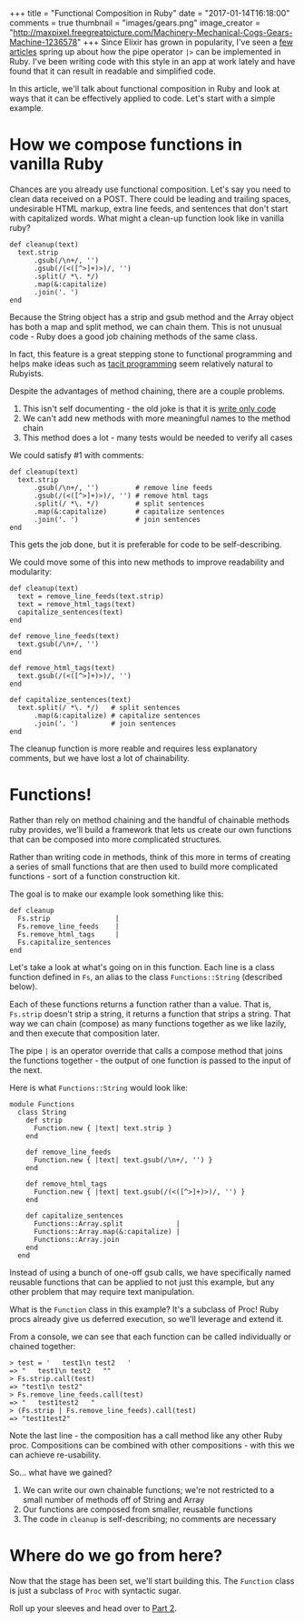+++
title         = "Functional Composition in Ruby"
date          = "2017-01-14T16:18:00"
comments      = true
thumbnail     = "images/gears.png"
image_creator = "http://maxpixel.freegreatpicture.com/Machinery-Mechanical-Cogs-Gears-Machine-1236578"
+++
Since Elixir has grown in popularity, I've seen a <a href="http://www.akitaonrails.com/2016/02/18/elixir-pipe-operator-for-ruby-chainable-methods" target="window">few</a> <a href="http://blog.molawson.com/elixir-pipes-in-ruby/" target="window">articles</a> spring up about how the pipe operator `|>` can be implemented in Ruby. I've been writing code with this style in an app at work lately and have found that it can result in readable and simplified code.

<!--more-->

In this article, we'll talk about functional composition in Ruby and look at ways that it can be effectively applied to code. Let's start with a simple example.

How we compose functions in vanilla Ruby
========================================

Chances are you already use functional composition. Let's say you need to clean data received on a POST. There could be leading and trailing spaces, undesirable HTML markup, extra line feeds, and sentences that don't start with capitalized words. What might a clean-up function look like in vanilla ruby?


```
def cleanup(text)
  text.strip
      .gsub(/\n+/, '')
      .gsub(/(<([^>]+)>)/, '')
      .split(/ *\. */)
      .map(&:capitalize)
      .join('. ')
end
```

Because the String object has a strip and gsub method and the Array object has both a map and split method, we can chain them. This is not unusual code - Ruby does a good job chaining methods of the same class.

In fact, this feature is a great stepping stone to functional programming and helps make ideas such as <a href="https://en.wikipedia.org/wiki/Tacit_programming" target="window">tacit programming</a> seem relatively natural to Rubyists.

Despite the advantages of method chaining, there are a couple problems.

1. This isn't self documenting - the old joke is that it is <a href="https://en.wikipedia.org/wiki/Write-only_language" target=
"window">write only code</a>
2. We can't add new methods with more meaningful names to the method chain
3. This method does a lot - many tests would be needed to verify all cases

We could satisfy #1 with comments:

```
def cleanup(text)
  text.strip
      .gsub(/\n+/, '')         # remove line feeds
      .gsub(/(<([^>]+)>)/, '') # remove html tags
      .split(/ *\. */)         # split sentences
      .map(&:capitalize)       # capitalize sentences
      .join('. ')              # join sentences
end
```

This gets the job done, but it is preferable for code to be self-describing.

We could move some of this into new methods to improve readability and modularity:

```
def cleanup(text)
  text = remove_line_feeds(text.strip)
  text = remove_html_tags(text)
  capitalize_sentences(text)
end

def remove_line_feeds(text)
  text.gsub(/\n+/, '')
end

def remove_html_tags(text)
  text.gsub(/(<([^>]+)>)/, '')
end

def capitalize_sentences(text)
  text.split(/ *\. */)   # split sentences
      .map(&:capitalize) # capitalize sentences
      .join('. ')        # join sentences
end
```

The cleanup function is more reable and requires less explanatory comments, but we have lost a lot of chainability.

Functions!
==========
Rather than rely on method chaining and the handful of chainable methods ruby provides, we'll build a framework that lets us create our own functions that can be composed into more complicated structures.

Rather than writing code in methods, think of this more in terms of creating a series of small functions that are then used to build more complicated functions - sort of a function construction kit.

The goal is to make our example look something like this:

```
def cleanup
  Fs.strip                |
  Fs.remove_line_feeds    |
  Fs.remove_html_tags     |
  Fs.capitalize_sentences
end
```

Let's take a look at what's going on in this function. Each line is a class function defined in `Fs`, an alias to the class `Functions::String` (described below).

Each of these functions returns a function rather than a value. That is, `Fs.strip` doesn't strip a string, it returns a function that strips a string. That way we can chain (compose) as many functions together as we like lazily, and then execute that composition later.

The pipe `|` is an operator override that calls a compose method that joins the functions together - the output of one function is passed to the input of the next.

Here is what `Functions::String` would look like:

```
module Functions
  class String
    def strip
      Function.new { |text| text.strip }
    end

    def remove_line_feeds
      Function.new { |text| text.gsub(/\n+/, '') }
    end

    def remove_html_tags
      Function.new { |text| text.gsub(/(<([^>]+)>)/, '') }
    end

    def capitalize_sentences
      Functions::Array.split             |
      Functions::Array.map(&:capitalize) |
      Functions::Array.join
    end
  end
```

Instead of using a bunch of one-off gsub calls, we have specifically named reusable functions that can be applied to not just this example, but any other problem that may require text manipulation.

What is the `Function` class in this example? It's a subclass of Proc! Ruby procs already give us deferred execution, so we'll leverage and extend it.

From a console, we can see that each function can be called individually or chained together:

```
> test = '   test1\n test2   '
=> "   test1\n test2   ""
> Fs.strip.call(test)
=> "test1\n test2"
> Fs.remove_line_feeds.call(test)
=> "   test1test2   "
> (Fs.strip | Fs.remove_line_feeds).call(test)
=> "test1test2"
```

Note the last line - the composition has a call method like any other Ruby proc. Compositions can be combined with other compositions - with this we can achieve re-usability.

So... what have we gained?

1. We can write our own chainable functions; we're not restricted to a small number of methods off of String and Array
2. Our functions are composed from smaller, reusable functions
3. The code in `cleanup` is self-describing; no comments are necessary

Where do we go from here?
=========================
Now that the stage has been set, we'll start building this. The `Function` class is just a subclass of `Proc` with syntactic sugar.

Roll up your sleeves and head over to <a href="/blog/building-a-functional-composition-library-in-ruby-part-1">Part 2</a>.

